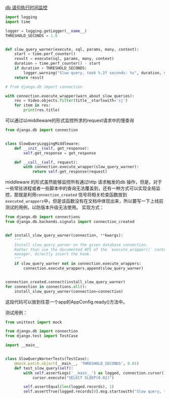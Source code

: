 [db 语句执行时间监控][1]
```python
import logging
import time

logger = logging.getLogger(__name__)
THRESHOLD_SECONDS = 1.0


def slow_query_warner(execute, sql, params, many, context):
    start = time.perf_counter()
    result = execute(sql, params, many, context)
    duration = time.perf_counter() - start
    if duration > THRESHOLD_SECONDS:
        logger.warning("Slow query, took %.2f seconds: %s", duration, sql)
    return result

# from django.db import connection

with connection.execute_wrapper(warn_about_slow_queries):
    res = Video.objects.filter(title__startswith='sj')
    for item in res:
        print(res.title)
```

可以通过以middleware的形式监控所求的request请求中的慢查询
```python
from django.db import connection


class SlowQueryLoggingMiddleware:
    def __init__(self, get_response):
        self.get_response = get_response

    def __call__(self, request):
        with connection.execute_wrapper(slow_query_warner):
            return self.get_response(request)
```

middleware 的形式虽然能够监控所有通过http 请求触发的db 操作，但是，对于一些常驻进程或者一些脚本中的查询无法覆盖到，还有一种方式可以实现全局监控，那就是利用`connection_created` 信号将相关检查函数放到`executed_wrappers`中，但是该函数没有在文档中体现出来，所以要写一下上线前测试的用例，以防版本升级无法使用。
实现方式：
```python
from django.db import connections
from django.db.backends.signals import connection_created


def install_slow_query_warner(connection, **kwargs):
    """
    Install slow_query_warner on the given database connection.
    Rather than use the documented API of the `execute_wrapper()` context
    manager, directly insert the hook.
    """
    if slow_query_warner not in connection.execute_wrappers:
        connection.execute_wrappers.append(slow_query_warner)


connection_created.connect(install_slow_query_warner)
for connection in connections.all():
    install_slow_query_warner(connection=connection)
```
这段代码可以放到任意一个app的AppConfig.ready()方法中。

测试用例：
```python
from unittest import mock

from django.db import connection
from django.test import TestCase

import __main__


class SlowQueryWarnerTests(TestCase):
    @mock.patch.object(__main__, 'THRESHOLD_SECONDS', 0.01)
    def test_slow_query(self):
        with self.assertLogs('__main__') as logged, connection.cursor() as cursor:
            cursor.execute("SELECT SLEEP(0.02)")

        self.assertEqual(len(logged.records), 1)
        self.assertTrue(logged.records[0].msg.startswith("Slow query, took "))
```

[1]:	https://adamj.eu/tech/2020/07/23/how-to-make-always-installed-django-database-instrumentation/ "慢查询监控"